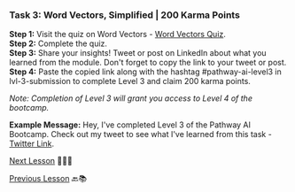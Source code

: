 ### **Task 3: Word Vectors, Simplified | 200 Karma Points**

**Step 1:** Visit the quiz on Word Vectors - [Word Vectors Quiz](https://quizizz.com/join?gc=95457817).  
**Step 2:** Complete the quiz.  
**Step 3:** Share your insights! Tweet or post on LinkedIn about what you learned from the module. Don't forget to copy the link to your tweet or post.  
**Step 4:** Paste the copied link along with the hashtag #pathway-ai-level3 in ⁠lvl-3-submission to complete Level 3 and claim 200 karma points.

*Note: Completion of Level 3 will grant you access to Level 4 of the bootcamp.*

**Example Message:**
Hey, I've completed Level 3 of the Pathway AI Bootcamp. Check out my tweet to see what I've learned from this task - [Twitter Link](https://twitter.com/yourhandle/status/1234567890).


[Next Lesson](https://github.com/gtech-mulearn/Pathway-AI-Bootcamp/blob/main/Word%20Vectors%20Simplified%20Part-4.md) 📖👣🔜

[Previous Lesson](https://github.com/gtech-mulearn/Pathway-AI-Bootcamp/blob/main/Word%20Vectors%20Simplified%20Part-4.md) 🔙📚
